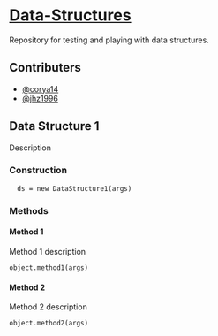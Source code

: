 # [Data-Structures](https://github.com/jhz1996/Data-Structures)

Repository for testing and playing with data structures.

## Contributers
- [@corya14](https://github.com/corya14)
- [@jhz1996](https://github.com/jhz1996)

## Data Structure 1
Description

### Construction
```
  ds = new DataStructure1(args)
```

### Methods
#### Method 1
  Method 1 description
  ```
  object.method1(args)
  ```
#### Method 2
  Method 2 description
  ```
  object.method2(args)
  ```
